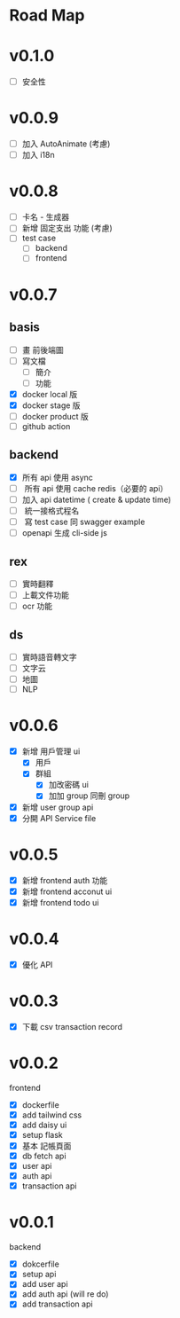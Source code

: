 # Road Map

# v0.1.0

- [ ] 安全性

# v0.0.9

- [ ] 加入 AutoAnimate (考慮)
- [ ] 加入 i18n

# v0.0.8

- [ ] 卡名 - 生成器
- [ ] 新增 固定支出 功能 (考慮)
- [ ] test case
  - [ ] backend
  - [ ] frontend

# v0.0.7

## basis

- [ ] 畫 前後端圖
- [ ] 寫文檔
  - [ ] 簡介
  - [ ] 功能
- [x] docker local 版
- [x] docker stage 版
- [ ] docker product 版
- [ ] github action

## backend

- [x] 所有 api 使用 async
- [ ] ⁠ 所有 api 使用 cache redis（必要的 api）
- [ ] 加入 api datetime ( create & update time)
- [ ] ⁠ 統一接格式程名
- [ ] ⁠ 寫 test case 同 swagger example
- [ ] openapi 生成 cli-side js

## rex

- [ ] 實時翻釋
- [ ] 上載文件功能
- [ ] ocr 功能

## ds

- [ ] 實時語音轉文字
- [ ] 文字云
- [ ] 地圖
- [ ] NLP

# v0.0.6

- [x] 新增 用戶管理 ui
  - [x] 用戶
  - [x] 群組
    - [x] 加改密碼 ui
    - [x] 加加 group 同刪 group
- [x] 新增 user group api
- [x] 分開 API Service file

# v0.0.5

- [x] 新增 frontend auth 功能
- [x] 新增 frontend acconut ui
- [x] 新增 frontend todo ui

# v0.0.4

- [x] 優化 API

# v0.0.3

- [x] 下載 csv transaction record

# v0.0.2

frontend

- [x] dockerfile
- [x] add tailwind css
- [x] add daisy ui
- [x] setup flask
- [x] 基本 記帳頁面
- [x] db fetch api
- [x] user api
- [x] auth api
- [x] transaction api

# v0.0.1

backend

- [x] dokcerfile
- [x] setup api
- [x] add user api
- [x] add auth api (will re do)
- [x] add transaction api
